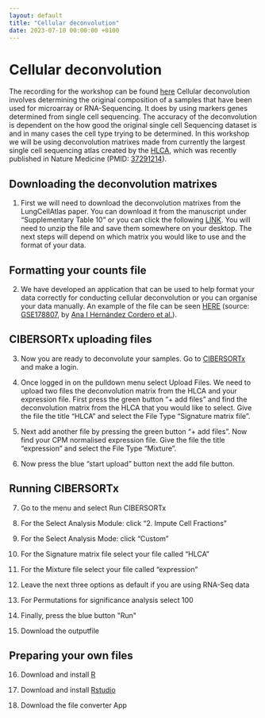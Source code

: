 ```yaml
---
layout: default
title: "Cellular deconvolution"
date: 2023-07-10 00:00:00 +0100
---
```

# Cellular deconvolution

The recording for the workshop can be found [here](https://youtu.be/l5Cl0Y6O6hQ)
Cellular deconvolution involves determining the original composition of a samples that have been used for microarray or RNA-Sequencing. It does by using markers genes determined from single cell sequencing. The accuracy of the deconvolution is dependent on the how good the original single cell Sequencing dataset is and in many cases the cell type trying to be determined. In this workshop we will be using deconvolution matrixes made from currently the largest single cell sequencing atlas created by the [HLCA](https://github.com/LungCellAtlas/HLCA), which was recently published in Nature Medicine (PMID: [37291214](https://pubmed.ncbi.nlm.nih.gov/37291214/)).


## Downloading the deconvolution matrixes 
1)	First we will need to download the deconvolution matrixes from the LungCellAtlas paper. You can download it from the manuscript under “Supplementary Table 10” or you can click the following [LINK](https://www.ncbi.nlm.nih.gov/pmc/articles/PMC10287567/bin/41591_2023_2327_MOESM6_ESM.zip). You will need to unzip the file and save them somewhere on your desktop. The next steps will depend on which matrix you would like to use and the format of your data.


## Formatting your counts file
2)	We have developed an application that can be used to help format your data correctly for conducting cellular deconvolution or you can organise your data manually. An example of the file can be seen [HERE](/assets/data/2023-07-10-mixture.tsv) (source: [GSE178807](https://www.ncbi.nlm.nih.gov/geo/query/acc.cgi?acc=GSE178807), by [Ana I Hernández Cordero et al.](https://doi.org/10.1164/rccm.202106-1440OC)). 


## CIBERSORTx uploading files
3)	Now you are ready to deconvolute your samples. Go to [CIBERSORTx](https://cibersortx.stanford.edu/) and make a login.

4)	Once logged in on the pulldown menu select Upload Files. We need to upload two files the deconvolution matrix from the HLCA and your expression file. First press the green button “+ add files” and find the deconvolution matrix from the HLCA that you would like to select. Give the file the title “HLCA” and select the File Type “Signature matrix file”.

5)	Next add another file by pressing the green button “+ add files”.  Now find your CPM normalised expression file. Give the file the title “expression” and select the File Type “Mixture”.

6)	Now press the blue “start upload” button next the add file button.  


## Running CIBERSORTx
7)	Go to the menu and select Run CIBERSORTx

8)	For the Select Analysis Module: click “2. Impute Cell Fractions”

9)	For the Select Analysis Mode: click “Custom”

10)	For the Signature matrix file select your file called “HLCA”

11)	For the Mixture file select your file called “expression”

12)	Leave the next three options as default if you are using RNA-Seq data

13)	For Permutations for significance analysis select 100

14)	Finally, press the blue button "Run"

15)	Download the outputfile


## Preparing your own files 

16)	Download and install [R](https://cibersortx.stanford.edu/)

17)	Download and install [Rstudio](https://posit.co/download/rstudio-desktop/)

18)	Download the file converter App  
